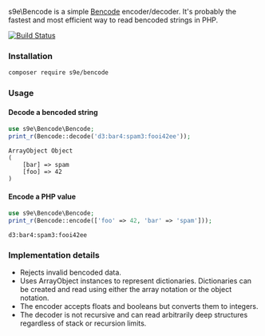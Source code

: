 s9e\Bencode is a simple [Bencode](http://en.wikipedia.org/wiki/Bencode) encoder/decoder. It's probably the fastest and most efficient way to read bencoded strings in PHP.

[![Build Status](https://travis-ci.org/s9e/Bencode.svg)](https://travis-ci.org/s9e/Bencode)

### Installation

```bash
composer require s9e/bencode
```

### Usage

#### Decode a bencoded string
```php
use s9e\Bencode\Bencode;
print_r(Bencode::decode('d3:bar4:spam3:fooi42ee'));
```
```
ArrayObject Object
(
    [bar] => spam
    [foo] => 42
)
```

#### Encode a PHP value
```php
use s9e\Bencode\Bencode;
print_r(Bencode::encode(['foo' => 42, 'bar' => 'spam']));
```
```
d3:bar4:spam3:fooi42ee
```

### Implementation details

 - Rejects invalid bencoded data.
 - Uses ArrayObject instances to represent dictionaries. Dictionaries can be created and read using either the array notation or the object notation.
 - The encoder accepts floats and booleans but converts them to integers.
 - The decoder is not recursive and can read arbitrarily deep structures regardless of stack or recursion limits.
